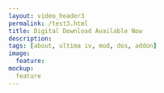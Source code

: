 ```yaml
---
layout: video_header3
permalink: /test3.html
title: Digital Download Available Now
description:
tags: [about, ultima iv, mod, dos, addon]
image:
  feature:
mockup:
  feature
---
```


    

  
    





